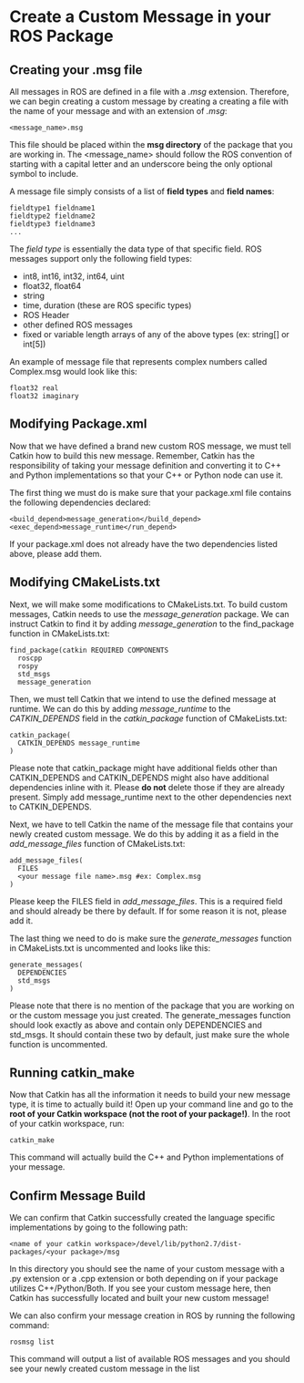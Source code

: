 # Create a Custom Message in your ROS Package

## Creating your .msg file

All messages in ROS are defined in a file with a *.msg* extension. Therefore, we can begin creating a custom message by creating a creating a file with the name of your message and with an extension of *.msg*:
```
<message_name>.msg
```
This file should be placed within the **msg directory** of the package that you are working in. The <message_name> should follow the ROS convention of starting with a capital letter and an underscore being the only optional symbol to include. 

A message file simply consists of a list of **field types** and **field names**: 

```
fieldtype1 fieldname1
fieldtype2 fieldname2
fieldtype3 fieldname3
...
```

The *field type* is essentially the data type of that specific field. ROS messages support only the following field types:

- int8, int16, int32, int64, uint
- float32, float64
- string
- time, duration (these are ROS specific types)
- ROS Header
- other defined ROS messages
- fixed or variable length arrays of any of the above types (ex: string[] or int[5]) 

An example of message file that represents complex numbers called Complex.msg would look like this:
```
float32 real
float32 imaginary
```

## Modifying Package.xml
Now that we have defined a brand new custom ROS message, we must tell Catkin how to build this new message. Remember, Catkin has the responsibility of taking your message definition and converting it to C++ and Python implementations so that your C++ or Python node can use it. 

The first thing we must do is make sure that your package.xml file contains the following dependencies declared:
```
<build_depend>message_generation</build_depend>
<exec_depend>message_runtime</run_depend>
```
If your package.xml does not already have the two dependencies listed above, please add them. 

## Modifying CMakeLists.txt
Next, we will make some modifications to CMakeLists.txt. To build custom messages, Catkin needs to use the *message_generation* package. We can instruct Catkin to find it by adding *message_generation* to the find_package function in CMakeLists.txt:
```
find_package(catkin REQUIRED COMPONENTS
  roscpp
  rospy
  std_msgs
  message_generation
```

Then, we must tell Catkin that we intend to use the defined message at runtime. We can do this by adding *message_runtime* to the *CATKIN_DEPENDS* field in the *catkin_package* function of CMakeLists.txt:
```
catkin_package(
  CATKIN_DEPENDS message_runtime
)
```
Please note that catkin_package might have additional fields other than CATKIN_DEPENDS and CATKIN_DEPENDS might also have additional dependencies inline with it. Please **do not** delete those if they are already present. Simply add message_runtime next to the other dependencies next to CATKIN_DEPENDS.

Next, we have to tell Catkin the name of the message file that contains your newly created custom message. We do this by adding it as a field in the *add_message_files* function of CMakeLists.txt: 

```
add_message_files(
  FILES
  <your message file name>.msg #ex: Complex.msg
)
```

Please keep the FILES field in *add_message_files*. This is a required field and should already be there by default. If for some reason it is not, please add it. 

The last thing we need to do is make sure the *generate_messages* function in CMakeLists.txt is uncommented and looks like this:

```
generate_messages(
  DEPENDENCIES
  std_msgs
)

```

Please note that there is no mention of the package that you are working on or the custom message you just created. The generate_messages function should look exactly as above and contain only DEPENDENCIES and std_msgs. It should contain these two by default, just make sure the whole function is uncommented. 

## Running catkin_make

Now that Catkin has all the information it needs to build your new message type, it is time to actually build it! Open up your command line and go to the **root of your Catkin workspace (not the root of your package!)**. In the root of your catkin workspace, run:
```
catkin_make
```

This command will actually build the C++ and Python implementations of your message. 

## Confirm Message Build

We can confirm that Catkin successfully created the language specific implementations by going to the following path:
```
<name of your catkin workspace>/devel/lib/python2.7/dist-packages/<your package>/msg
```
In this directory you should see the name of your custom message with a .py extension or a .cpp extension or both depending on if your package utilizes C++/Python/Both. If you see your custom message here, then Catkin has successfully located and built your new custom message! 

We can also confirm your message creation in ROS by running the following command:
```
rosmsg list
```
This command will output a list of available ROS messages and you should see your newly created custom message in the list


